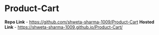 # Product-Cart
**Repo Link** - https://github.com/shweta-sharma-1009/Product-Cart
**Hosted Link** - https://shweta-sharma-1009.github.io/Product-Cart/
